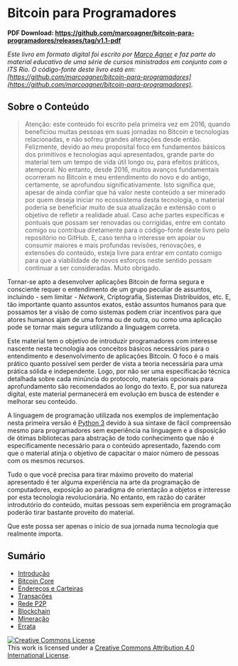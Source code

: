 # Bitcoin para Programadores

**PDF Download: https://github.com/marcoagner/bitcoin-para-programadores/releases/tag/v1.1-pdf**

*Este livro em formato digital foi escrito por [Marco Agner](https://www.marcoagner.org) e faz parte do material educativo de uma série de cursos ministrados em conjunto com o ITS Rio.*
*O código-fonte deste livro está em: [https://github.com/marcoagner/bitcoin-para-programadores](https://github.com/marcoagner/bitcoin-para-programadores).*

## Sobre o Conteúdo

>Atenção: este conteúdo foi escrito pela primeira vez em 2016, quando beneficiou muitas pessoas em suas jornadas no Bitcoin e tecnologias relacionadas, e não sofreu grandes alterações desde então. Felizmente, devido ao meu proposital foco em fundamentos básicos dos primitivos e tecnologias aqui apresentados, grande parte do material tem um tempo de vida útil longo ou, para efeitos práticos, atemporal. No entanto, desde 2016, muitos avanços fundamentais ocorreram no Bitcoin e meu entendimento do novo e do antigo, certamente, se aprofundou significativamente. Isto significa que, apesar de ainda confiar que há valor neste conteúdo a ser minerado por quem deseja iniciar no ecossistema desta tecnologia, o material poderia se beneficiar muito de sua atualização e extensão com o objetivo de refletir a realidade atual. Caso ache partes específicas e pontuais que possam ser renovadas ou corrigidas, entre em contato comigo ou contribua diretamente para o código-fonte deste livro pelo repositório no GitHub. E, caso tenha o interesse em apoiar ou consumir maiores e mais profundas revisões, renovações, e extensões do conteúdo, esteja livre para entrar em contato comigo para que a viabilidade de novos esforços neste sentido possam continuar a ser consideradas. Muito obrigado.

Tornar-se apto a desenvolver aplicações Bitcoin de forma segura e consciente requer o entendimento de um grupo peculiar de assuntos, incluindo - sem limitar - *Network*, Criptografia, Sistemas Distribuídos, etc. E, tão importante quanto assuntos exatos, estão assuntos humanos para que possamos ter a visão de como sistemas podem criar incentivos para que atores humanos ajam de uma forma ou de outra, ou como uma aplicação pode se tornar mais segura utilizando a linguagem correta.

Este material tem o objetivo de introduzir programadores com interesse nascente nesta tecnologia aos conceitos básicos necessários para o entendimento e desenvolvimento de aplicações Bitcoin. O foco é o mais prático quanto possível sem perder de vista a teoria necessária para uma prática sólida e independente. Logo, por não ser uma especificacão técnica detalhada sobre cada minúncia do protocolo, materiais opcionais para aprofundamento são recomendados ao longo do texto. E, por sua natureza digital, este material permanecerá em evolução em busca de estender e melhorar seu conteúdo.

A linguagem de programação utilizada nos exemplos de implementação nesta primeira versão é [Python 3](http://python.org) devido à sua sintaxe de fácil compreensão mesmo para programadores sem experiência na linguagem e a disposição de ótimas bibliotecas para abstração de todo conhecimento que não é especificamente necessário para o conteúdo apresentado, fazendo com que o material atinja o objetivo de capacitar o maior número de pessoas com os mesmos recursos.

Tudo o que você precisa para tirar máximo proveito do material apresentado é ter alguma experiência na arte da programação de computadores, exposição ao paradigma de orientação a objetos e interesse por esta tecnologia revolucionária. No entanto, em razão do caráter introdutório do conteúdo, muitas pessoas sem experiência em programação poderão tirar bastante proveito do material.

Que este possa ser apenas o início de sua jornada numa tecnologia que realmente importa.

## Sumário

* [Introdução](intro.md)
* [Bitcoin Core](bitcoin-core.md)
* [Endereços e Carteiras](enderecos-e-carteiras.md)
* [Transações](transacoes.md)
* [Rede P2P](rede-p2p.md)
* [Blockchain](blockchain.md)
* [Mineração](mineracao.md)
* [Errata](errata.md)

<a rel="license" href="http://creativecommons.org/licenses/by/4.0/"><img alt="Creative Commons License" style="border-width:0" src="https://i.creativecommons.org/l/by/4.0/88x31.png" /></a><br />This work is licensed under a <a rel="license" href="http://creativecommons.org/licenses/by/4.0/">Creative Commons Attribution 4.0 International License</a>.
